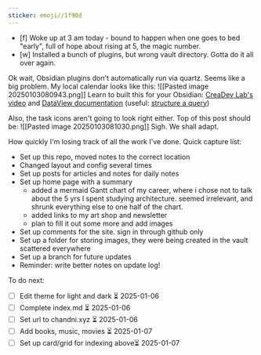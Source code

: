 ```yaml
---
sticker: emoji//1f90d
---
```

- [f]  Woke up at 3 am today - bound to happen when one goes to bed "early", full of hope about rising at 5, the magic number. 
- [w] Installed a bunch of plugins, but wrong vault directory. Gotta do it all over again.

Ok wait, Obsidian plugins don't automatically run via quartz. Seems like a big problem. My local calendar looks like this: 
![[Pasted image 20250103080943.png]]
Learn to built this for your Obsidian: [CreaDev Lab's video](https://youtu.be/p3jqxQLHqUY?si=KC5DA4nKUULUWtVu) and [DataView documentation](https://blacksmithgu.github.io/obsidian-dataview/) (useful: [structure a query](https://blacksmithgu.github.io/obsidian-dataview/queries/structure/))

Also, the task icons aren't going to look right either. Top of this post should be:
![[Pasted image 20250103081030.png]]
Sigh. We shall adapt.

How quickly I'm losing track of all the work I've done. Quick capture list:
- Set up this repo, moved notes to the correct location
- Changed layout and config several times
- Set up posts for articles and notes for daily notes
- Set up home page with a summary
	- added a mermaid Gantt chart of my career, where i chose not to talk about the 5 yrs I spent studying architecture. seemed irrelevant, and shrunk everything else to one half of the chart. 
	- added links to my art shop and newsletter
	- plan to fill it out some more and add images
- Set up comments for the site. sign in through github only
- Set up a folder for storing images, they were being created in the vault scattered everywhere
- Set up a branch for future updates
- Reminder: write better notes on update log!


To do next:
- [ ] Edit theme for light and dark ⏳ 2025-01-06
- [ ] Complete index.md ⏳ 2025-01-06 
- [ ] Set url to chandni.xyz ⏳ 2025-01-06 
- [ ] Add books, music, movies ⏳ 2025-01-07 
- [ ] Set up card/grid for indexing above⏳ 2025-01-07 
